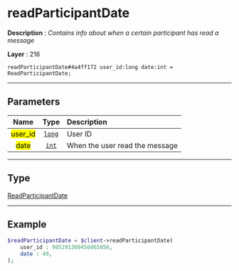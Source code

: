 # readParticipantDate

**Description** : *Contains info about when a certain participant has read a message*

**Layer** : 216

```tl
readParticipantDate#4a4ff172 user_id:long date:int = ReadParticipantDate;
```

---

## Parameters

| Name | Type | Description |
| :---: | :---: | :--- |
| <mark>user_id</mark> | [`long`](type/long) | User ID |
| <mark>date</mark> | [`int`](type/int) | When the user read the message |

---

## Type

[ReadParticipantDate](type/ReadParticipantDate)

---

## Example

```php
$readParticipantDate = $client->readParticipantDate(
	user_id : 985291309456065856,
	date : 49,
);
```
